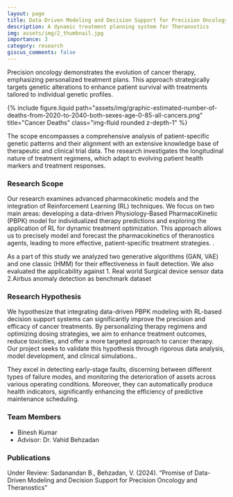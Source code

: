 ```yaml
---
layout: page
title: Data-Driven Modeling and Decision Support for Precision Oncology
description: A dynamic treatment planning system for Theranostics
img: assets/img/2_thumbnail.jpg
importance: 3
category: research
giscus_comments: false
---
```


<p>Precision oncology demonstrates the evolution of cancer therapy, emphasizing personalized treatment plans. This approach strategically targets genetic alterations to enhance patient survival with treatments tailored to individual genetic profiles.</p>
<div class="row">
    <!-- Include images related to the project -->
    <div class="col-sm mt-3 mt-md-0">
        {% include figure.liquid path="assets/img/graphic-estimated-number-of-deaths-from-2020-to-2040-both-sexes-age-0-85-all-cancers.png" title="Cancer Deaths" class="img-fluid rounded z-depth-1" %}
    </div>
</div>

<p>The scope encompasses a comprehensive analysis of patient-specific genetic patterns and their alignment with an extensive knowledge base of therapeutic and clinical trial data. The research investigates the longitudinal nature of treatment regimens, which adapt to evolving patient health markers and treatment responses.</p>



<h3>Research Scope</h3>
<p>Our research examines advanced pharmacokinetic models and the integration of Reinforcement Learning (RL) techniques. We focus on two main areas: developing a data-driven Physiology-Based PharmacoKinetic (PBPK) model for individualized therapy predictions and exploring the application of RL for dynamic treatment optimization. This approach allows us to precisely model and forecast the pharmacokinetics of theranostics agents, leading to more effective, patient-specific treatment strategies.
.</p>

<p>
As a part of this study we analyzed two generative algorithms (GAN, VAE) and one classic (HMM) for their effectiveness in fault detection.
We also evaluated the applicability against
1. Real world Surgical device sensor data
2.Airbus anomaly detection as benchmark dataset

</p>

<h3>Research Hypothesis</h3>
<p>
We hypothesize that integrating data-driven PBPK modeling with RL-based decision support systems can significantly improve the precision and efficacy of cancer treatments. By personalizing therapy regimens and optimizing dosing strategies, we aim to enhance treatment outcomes, reduce toxicities, and offer a more targeted approach to cancer therapy. Our project seeks to validate this hypothesis through rigorous data analysis, model development, and clinical simulations.. </p> 


<p>They excel in detecting early-stage faults, discerning between different types of failure modes, and monitoring the deterioration of assets across various operating conditions. Moreover, they can automatically produce health indicators, significantly enhancing the efficiency of predictive maintenance scheduling.
</p>


<h3>Team Members</h3>
<ul>
  <li>Binesh Kumar</li>
  <li>Advisor: Dr. Vahid Behzadan</li>
</ul>


<h3>Publications</h3>
<p>Under Review: Sadanandan B., Behzadan, V. (2024). “Promise of Data-Driven Modeling and Decision
Support for Precision Oncology and Theranostics”</p>

